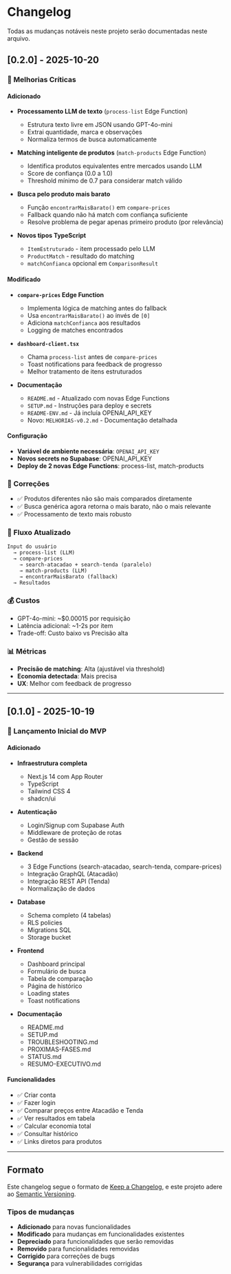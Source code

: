 # Changelog

Todas as mudanças notáveis neste projeto serão documentadas neste arquivo.

## [0.2.0] - 2025-10-20

### 🎯 Melhorias Críticas

#### Adicionado
- **Processamento LLM de texto** (`process-list` Edge Function)
  - Estrutura texto livre em JSON usando GPT-4o-mini
  - Extrai quantidade, marca e observações
  - Normaliza termos de busca automaticamente
  
- **Matching inteligente de produtos** (`match-products` Edge Function)
  - Identifica produtos equivalentes entre mercados usando LLM
  - Score de confiança (0.0 a 1.0)
  - Threshold mínimo de 0.7 para considerar match válido
  
- **Busca pelo produto mais barato**
  - Função `encontrarMaisBarato()` em `compare-prices`
  - Fallback quando não há match com confiança suficiente
  - Resolve problema de pegar apenas primeiro produto (por relevância)

- **Novos tipos TypeScript**
  - `ItemEstruturado` - item processado pelo LLM
  - `ProductMatch` - resultado do matching
  - `matchConfianca` opcional em `ComparisonResult`

#### Modificado
- **`compare-prices` Edge Function**
  - Implementa lógica de matching antes do fallback
  - Usa `encontrarMaisBarato()` ao invés de `[0]`
  - Adiciona `matchConfianca` aos resultados
  - Logging de matches encontrados

- **`dashboard-client.tsx`**
  - Chama `process-list` antes de `compare-prices`
  - Toast notifications para feedback de progresso
  - Melhor tratamento de itens estruturados

- **Documentação**
  - `README.md` - Atualizado com novas Edge Functions
  - `SETUP.md` - Instruções para deploy e secrets
  - `README-ENV.md` - Já incluía OPENAI_API_KEY
  - Novo: `MELHORIAS-v0.2.md` - Documentação detalhada

#### Configuração
- **Variável de ambiente necessária**: `OPENAI_API_KEY`
- **Novos secrets no Supabase**: OPENAI_API_KEY
- **Deploy de 2 novas Edge Functions**: process-list, match-products

### 🐛 Correções
- ✅ Produtos diferentes não são mais comparados diretamente
- ✅ Busca genérica agora retorna o mais barato, não o mais relevante
- ✅ Processamento de texto mais robusto

### 🔄 Fluxo Atualizado
```
Input do usuário
  → process-list (LLM)
  → compare-prices
    → search-atacadao + search-tenda (paralelo)
    → match-products (LLM)
    → encontrarMaisBarato (fallback)
  → Resultados
```

### 💰 Custos
- GPT-4o-mini: ~$0.00015 por requisição
- Latência adicional: ~1-2s por item
- Trade-off: Custo baixo vs Precisão alta

### 📊 Métricas
- **Precisão de matching**: Alta (ajustável via threshold)
- **Economia detectada**: Mais precisa
- **UX**: Melhor com feedback de progresso

---

## [0.1.0] - 2025-10-19

### 🎉 Lançamento Inicial do MVP

#### Adicionado
- **Infraestrutura completa**
  - Next.js 14 com App Router
  - TypeScript
  - Tailwind CSS 4
  - shadcn/ui

- **Autenticação**
  - Login/Signup com Supabase Auth
  - Middleware de proteção de rotas
  - Gestão de sessão

- **Backend**
  - 3 Edge Functions (search-atacadao, search-tenda, compare-prices)
  - Integração GraphQL (Atacadão)
  - Integração REST API (Tenda)
  - Normalização de dados

- **Database**
  - Schema completo (4 tabelas)
  - RLS policies
  - Migrations SQL
  - Storage bucket

- **Frontend**
  - Dashboard principal
  - Formulário de busca
  - Tabela de comparação
  - Página de histórico
  - Loading states
  - Toast notifications

- **Documentação**
  - README.md
  - SETUP.md
  - TROUBLESHOOTING.md
  - PROXIMAS-FASES.md
  - STATUS.md
  - RESUMO-EXECUTIVO.md

#### Funcionalidades
- ✅ Criar conta
- ✅ Fazer login
- ✅ Comparar preços entre Atacadão e Tenda
- ✅ Ver resultados em tabela
- ✅ Calcular economia total
- ✅ Consultar histórico
- ✅ Links diretos para produtos

---

## Formato

Este changelog segue o formato de [Keep a Changelog](https://keepachangelog.com/pt-BR/1.0.0/),
e este projeto adere ao [Semantic Versioning](https://semver.org/lang/pt-BR/).

### Tipos de mudanças
- **Adicionado** para novas funcionalidades
- **Modificado** para mudanças em funcionalidades existentes
- **Depreciado** para funcionalidades que serão removidas
- **Removido** para funcionalidades removidas
- **Corrigido** para correções de bugs
- **Segurança** para vulnerabilidades corrigidas

